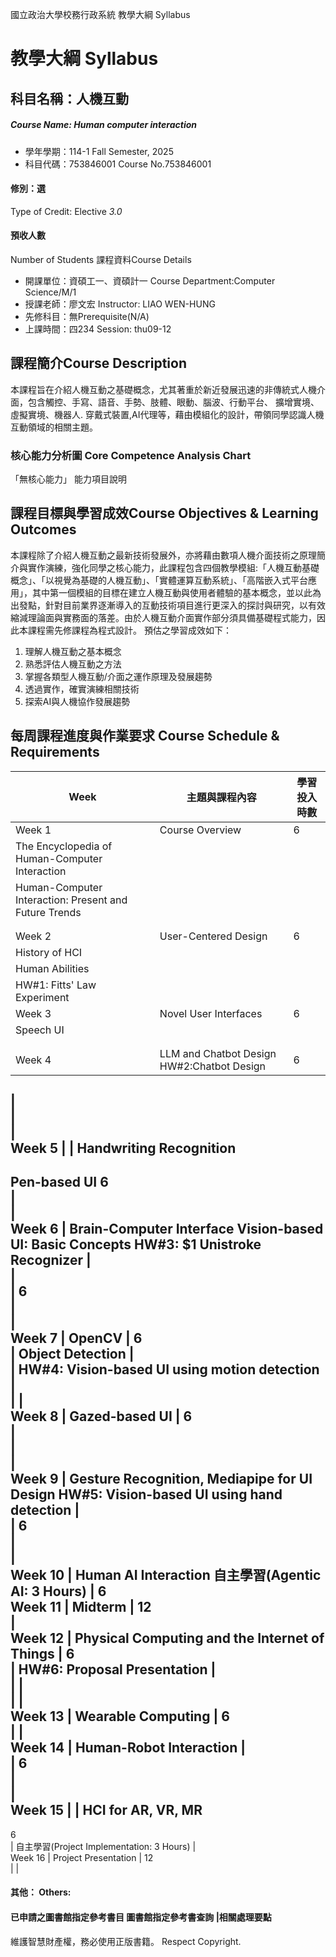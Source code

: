 國立政治大學校務行政系統 教學大綱 Syllabus
# 教學大綱 Syllabus
##  科目名稱：人機互動
#####  Course Name: Human computer interaction
  * 學年學期：114-1 Fall Semester, 2025 
  * 科目代碼：753846001 Course No.753846001
#### 修別：選
Type of Credit: Elective 
_3.0_
#### 預收人數
Number of Students
課程資料Course Details
  * 開課單位：資碩工一、資碩計一 Course Department:Computer Science/M/1 
  * 授課老師：廖文宏 Instructor: LIAO WEN-HUNG 
  * 先修科目：無Prerequisite(N/A)
  * 上課時間：四234 Session: thu09-12
##  課程簡介Course Description
本課程旨在介紹人機互動之基礎概念，尤其著重於新近發展迅速的非傳統式人機介面，包含觸控、手寫、語音、手勢、肢體、眼動、腦波、行動平台、 擴增實境、虛擬實境、機器人. 穿戴式裝置,AI代理等，藉由模組化的設計，帶領同學認識人機互動領域的相關主題。
###  核心能力分析圖 Core Competence Analysis Chart
「無核心能力」 
能力項目說明
##  課程目標與學習成效Course Objectives & Learning Outcomes 
本課程除了介紹人機互動之最新技術發展外，亦將藉由數項人機介面技術之原理簡介與實作演練，強化同學之核心能力，此課程包含四個教學模組:「人機互動基礎概念」、「以視覺為基礎的人機互動」、「實體運算互動系統」、「高階嵌入式平台應用」，其中第一個模組的目標在建立人機互動與使用者體驗的基本概念，並以此為出發點，針對目前業界逐漸導入的互動技術項目進行更深入的探討與研究，以有效縮減理論面與實務面的落差。由於人機互動介面實作部分須具備基礎程式能力，因此本課程需先修課程為程式設計。
預估之學習成效如下：
1. 理解人機互動之基本概念  
2. 熟悉評估人機互動之方法  
3. 掌握各類型人機互動/介面之運作原理及發展趨勢  
4. 透過實作，確實演練相關技術  
5. 探索AI與人機協作發展趨勢
##  每周課程進度與作業要求 Course Schedule & Requirements
Week | 主題與課程內容 | 學習投入時數  
---|---|---  
Week 1 | Course Overview | 6  
| The Encyclopedia of Human-Computer Interaction |   
| Human-Computer Interaction: Present and Future Trends |   
|  |   
|  |   
Week 2 | User-Centered Design | 6  
| History of HCI |   
| Human Abilities |   
| HW#1: Fitts' Law Experiment |   
Week 3 | Novel User Interfaces | 6  
| Speech UI |   
|  |   
|  |   
Week 4 |  LLM and Chatbot Design HW#2:Chatbot Design | 6  
|   
|   
|   
Week 5 |  | Handwriting Recognition  
---  
Pen-based UI 6  
|   
|   
Week 6 |  Brain-Computer Interface Vision-based UI: Basic Concepts HW#3: $1 Unistroke Recognizer |   
|   
| 6  
|   
|   
Week 7 | OpenCV | 6  
| Object Detection |   
| HW#4: Vision-based UI using motion detection |   
|  |   
Week 8 |  Gazed-based UI | 6  
|   
|   
|   
Week 9 |  Gesture Recognition, Mediapipe for UI Design HW#5: Vision-based UI using hand detection |   
| 6  
|   
|   
Week 10 |  Human AI Interaction 自主學習(Agentic AI: 3 Hours) | 6  
Week 11 | Midterm | 12  
|   
Week 12 | Physical Computing and the Internet of Things | 6  
| HW#6: Proposal Presentation |   
|  |   
|  |   
Week 13 | Wearable Computing | 6  
|  |   
Week 14 | Human-Robot Interaction |   
| 6  
|   
|   
Week 15 |  | HCI for AR, VR, MR  
---  
6  
| 自主學習(Project Implementation: 3 Hours) |   
Week 16 | Project Presentation | 12  
|  |   
####  其他： Others:
####  已申請之圖書館指定參考書目  圖書館指定參考書查詢 |相關處理要點
維護智慧財產權，務必使用正版書籍。 Respect Copyright.